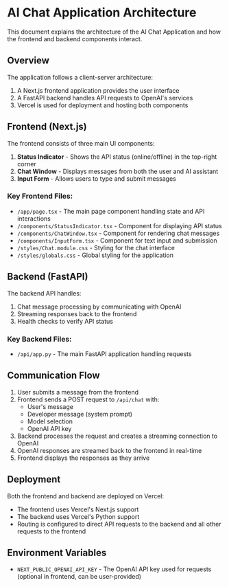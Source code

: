 # AI Chat Application Architecture

This document explains the architecture of the AI Chat Application and how the frontend and backend components interact.

## Overview

The application follows a client-server architecture:

1. A Next.js frontend application provides the user interface
2. A FastAPI backend handles API requests to OpenAI's services
3. Vercel is used for deployment and hosting both components

## Frontend (Next.js)

The frontend consists of three main UI components:

1. **Status Indicator** - Shows the API status (online/offline) in the top-right corner
2. **Chat Window** - Displays messages from both the user and AI assistant
3. **Input Form** - Allows users to type and submit messages

### Key Frontend Files:

- `/app/page.tsx` - The main page component handling state and API interactions
- `/components/StatusIndicator.tsx` - Component for displaying API status
- `/components/ChatWindow.tsx` - Component for rendering chat messages
- `/components/InputForm.tsx` - Component for text input and submission
- `/styles/Chat.module.css` - Styling for the chat interface
- `/styles/globals.css` - Global styling for the application

## Backend (FastAPI)

The backend API handles:

1. Chat message processing by communicating with OpenAI
2. Streaming responses back to the frontend
3. Health checks to verify API status

### Key Backend Files:

- `/api/app.py` - The main FastAPI application handling requests

## Communication Flow

1. User submits a message from the frontend
2. Frontend sends a POST request to `/api/chat` with:
   - User's message
   - Developer message (system prompt)
   - Model selection
   - OpenAI API key
3. Backend processes the request and creates a streaming connection to OpenAI
4. OpenAI responses are streamed back to the frontend in real-time
5. Frontend displays the responses as they arrive

## Deployment

Both the frontend and backend are deployed on Vercel:

- The frontend uses Vercel's Next.js support
- The backend uses Vercel's Python support
- Routing is configured to direct API requests to the backend and all other requests to the frontend

## Environment Variables

- `NEXT_PUBLIC_OPENAI_API_KEY` - The OpenAI API key used for requests (optional in frontend, can be user-provided)
